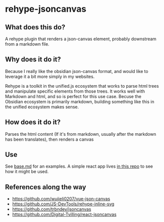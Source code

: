 # rehype-jsoncanvas

## What does this do?

A rehype plugin that renders a json-canvas element, probably downstream from a markdown file.

## Why does it do it?

Because I really like the obsidian json-canvas format, and would like to leverage it a bit more simply in my websites.

Rehype is a toolkit in the unified.js ecosystem that works to parse html trees and manipulate specific elements from those trees. It works well with Markdown and html, and so is perfect for this use case. Becuse the Obsidian ecosystem is primarily markdown, building something like this in the unified ecosystem makes sense.

## How does it do it?

Parses the html content (If it's from markdown, usually after the markdown has been translates), then renders a canvas

## Use

See [base.md](example/base.md) for an examples. A simple react app lives [in this repo](hhttps://github.com/lovettbarron/shims/tree/main/rehype-jsoncanvas) to see how it might be used.

## References along the way

- https://github.com/wujieli0207/vue-json-canvas
- https://github.com/JS-DevTools/rehype-inline-svg
- https://github.com/trbndev/jsoncanvas
- https://github.com/Digital-Tvilling/react-jsoncanvas
